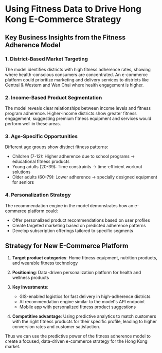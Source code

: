 # Using Fitness Data to Drive Hong Kong E-Commerce Strategy

## Key Business Insights from the Fitness Adherence Model

### 1. District-Based Market Targeting
The model identifies districts with high fitness adherence rates, showing where health-conscious consumers are concentrated. An e-commerce platform could prioritize marketing and delivery services to districts like Central & Western and Wan Chai where health engagement is higher.

### 2. Income-Based Product Segmentation
The model reveals clear relationships between income levels and fitness program adherence. Higher-income districts show greater fitness engagement, suggesting premium fitness equipment and services would perform well in these areas.

### 3. Age-Specific Opportunities
Different age groups show distinct fitness patterns:
- Children (7-12): Higher adherence due to school programs → educational fitness products
- Young adults (20-39): Time constraints → time-efficient workout solutions
- Older adults (60-79): Lower adherence → specially designed equipment for seniors

### 4. Personalization Strategy
The recommendation engine in the model demonstrates how an e-commerce platform could:
- Offer personalized product recommendations based on user profiles
- Create targeted marketing based on predicted adherence patterns
- Develop subscription offerings tailored to specific segments

## Strategy for New E-Commerce Platform

1. **Target product categories**: Home fitness equipment, nutrition products, and wearable fitness technology

2. **Positioning**: Data-driven personalization platform for health and wellness products

3. **Key investments**:
   - GIS-enabled logistics for fast delivery in high-adherence districts
   - AI recommendation engine similar to the model's API endpoint
   - Mobile app with personalized fitness product suggestions

4. **Competitive advantage**: Using predictive analytics to match customers with the right fitness products for their specific profile, leading to higher conversion rates and customer satisfaction.

Thus we can use the predictive power of the fitness adherence model to create a focused, data-driven e-commerce strategy for the Hong Kong market.